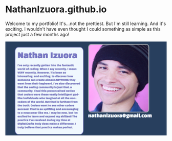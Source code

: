 # NathanIzuora.github.io

Welcome to my portfolio! It's...not the prettiest. But I'm still learning. And it's exciting. 
I wouldn't have even thought I could something as simple as this project just a few months ago!

<img src= images/porfolioshot.png>
